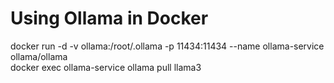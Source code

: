 # Using Ollama in Docker

docker run -d -v ollama:/root/.ollama -p 11434:11434 --name ollama-service ollama/ollama <br/>
docker exec ollama-service ollama pull llama3 <br/>
